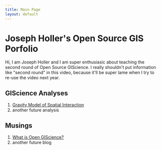 ```yaml
---
title: Main Page
layout: default
---
```


# Joseph Holler's Open Source GIS Porfolio
Hi, I am Joseph Holler and I am super enthusiasic about teaching the second round of Open Source GIScience.
I really shouldn't put information like "second round" in this video, because it'll be super lame when I try to re-use the video next year.

## GIScience Analyses

1. [Gravity Model of Spatial Interaction](gravity/gravity.md)
1. another future analysis

## Musings

1. [What is Open GIScience?](musings/open-source.md)
2. another future blog
